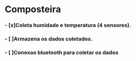 <h1>Composteira</h1>
<h3>- [x]Coleta humidade e temperatura (4 sensores).</h3>
<h3>- [ ]Armazena os dados coletados.</h3>
<h3>- [ ]Conexao bluetooth para coletar os dados</h3>
